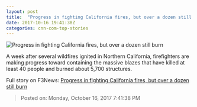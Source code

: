 ```yaml
---
layout: post
title:  "Progress in fighting California fires, but over a dozen still burn"
date: 2017-10-16 19:41:38Z
categories: cnn-com-top-stories
---
```


![Progress in fighting California fires, but over a dozen still burn](http://cdn.cnn.com/cnnnext/dam/assets/171016003006-02-california-wildfires-1014-super-tease.jpg)

A week after several wildfires ignited in Northern California, firefighters are making progress toward containing the massive blazes that have killed at least 40 people and burned about 5,700 structures.


Full story on F3News: [Progress in fighting California fires, but over a dozen still burn](http://www.f3nws.com/n/C3GZfB)

> Posted on: Monday, October 16, 2017 7:41:38 PM
